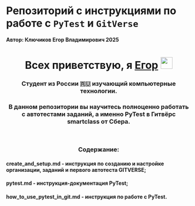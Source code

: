 # Репозиторий с инструкциями по работе с `PyTest` и `GitVerse`
**Автор: Ключиков Егор Владимирович 2025**

<h1 align="center">Всех приветствую, я <a href="https://kluchegor.ru/" target="_blank">Егор</a> 
<img src="https://github.com/blackcater/blackcater/raw/main/images/Hi.gif" height="32"/></h1>
<h3 align="center">Студент  из России 🇷🇺 изучающий компьютерные технологии.</h3>
<h3 align="center">В данном репозитории вы научитесь полноценно работать с автотестами заданий, а именно PyTest в Гитвёрс smartclass от Сбера.</h3>
</br>
<h3 align="center">Содержание:</h3>
<h4 align="left">create_and_setup.md - инструкция по созданию и настройке организации, заданий и первого автотеста GITVERSE;</h4>
<h4 align="left">pytest.md - инструкция-документация PyTest;</h4>
<h4 align="left">how_to_use_pytest_in_git.md - инструкция по работе с PyTest.</h4>
